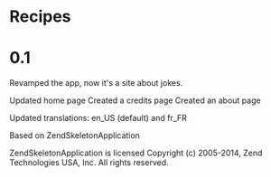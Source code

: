 Recipes
=======================

0.1
===
Revamped the app, now it's a site about jokes.

Updated home page
Created a credits page
Created an about page

Updated translations: en_US (default) and fr_FR

Based on ZendSkeletonApplication

ZendSkeletonApplication is licensed
Copyright (c) 2005-2014, Zend Technologies USA, Inc.
All rights reserved.
